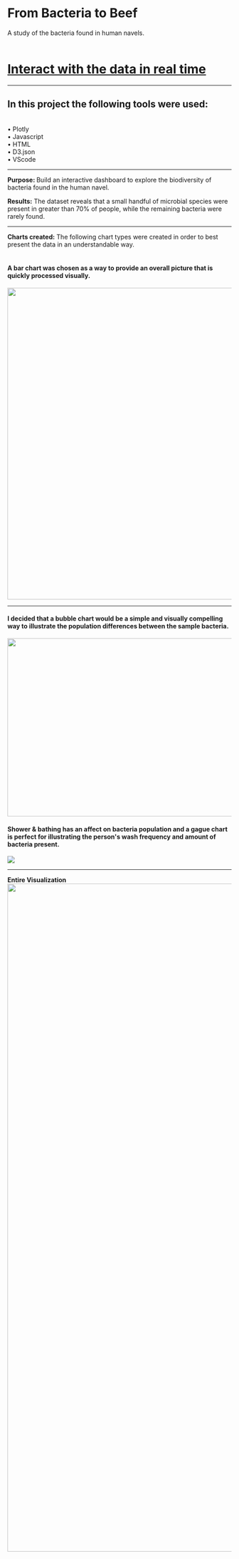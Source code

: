 
# From Bacteria to Beef
A study of the bacteria found in human navels.
<BR><BR>
 
# <a href="https://github.com/meggrooms/belly_button_biodiversity/blob/main/images/wash_Freq.png" target="-blank"> **Interact with the data in real time** </a>
 <HR>
<h2>In this project the following tools were used:</h2>
<BR>
• Plotly
 <BR>
• Javascript
<BR>
• HTML
<BR>
• D3.json<BR>
• VScode<HR>
    
<b>Purpose: </b>
 Build an interactive dashboard to explore the biodiversity of bacteria found in the human navel. 

<b>Results:</b>
   The dataset reveals that a small handful of microbial species were present in greater than 70% of people, while the remaining bacteria were rarely found.
<hr>
<b> Charts created:</b>
 The following chart types were created in order to best present the data in an understandable way.<br><br>

#### A bar chart was chosen as a way to provide an overall picture that is quickly processed visually.<BR>
<img src="https://github.com/meggrooms/belly_button_biodiversity/blob/main/images/bb_barchart.png" width="700" 
     height="700"><HR>
   
#### I decided that a bubble chart would be a simple and visually compelling way to illustrate the population differences between the sample bacteria.<BR>
<img src="https://github.com/meggrooms/belly_button_biodiversity/blob/main/images/bb_bubble_chart.png" width="1200" height="400">   

#### Shower & bathing has an affect on bacteria population and a gague chart is perfect for illustrating the person's wash frequency and amount of bacteria present. <BR>
   <img src="https://github.com/meggrooms/belly_button_biodiversity/blob/main/images/wash_Freq.png">
<HR>
<b> Entire Visualization</b><BR>
<img src="https://github.com/meggrooms/belly_button_biodiversity/blob/main/images/wholepage.png" width="1800" height="1500">









